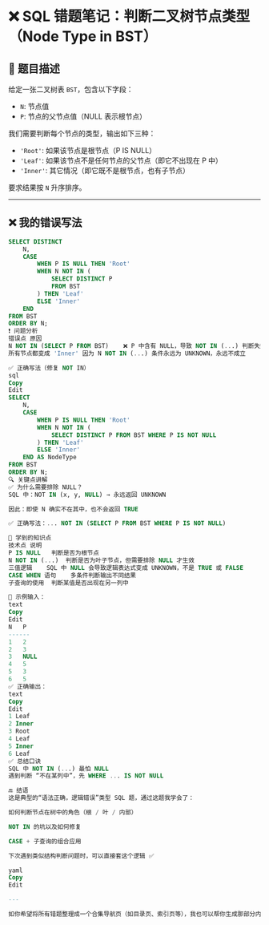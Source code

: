 # ❌ SQL 错题笔记：判断二叉树节点类型（Node Type in BST）

## 📘 题目描述

给定一张二叉树表 `BST`，包含以下字段：

- `N`: 节点值
- `P`: 节点的父节点值（NULL 表示根节点）

我们需要判断每个节点的类型，输出如下三种：

- `'Root'`: 如果该节点是根节点（P IS NULL）
- `'Leaf'`: 如果该节点不是任何节点的父节点（即它不出现在 P 中）
- `'Inner'`: 其它情况（即它既不是根节点，也有子节点）

要求结果按 `N` 升序排序。

---

## ❌ 我的错误写法

```sql
SELECT DISTINCT
    N,
    CASE 
        WHEN P IS NULL THEN 'Root'
        WHEN N NOT IN (
            SELECT DISTINCT P
            FROM BST
        ) THEN 'Leaf'
        ELSE 'Inner' 
    END
FROM BST
ORDER BY N;
❗ 问题分析
错误点	原因
N NOT IN (SELECT P FROM BST)	❌ P 中含有 NULL，导致 NOT IN (...) 判断失效
所有节点都变成 'Inner'	因为 N NOT IN (...) 条件永远为 UNKNOWN，永远不成立

✅ 正确写法（修复 NOT IN）
sql
Copy
Edit
SELECT
    N,
    CASE 
        WHEN P IS NULL THEN 'Root'
        WHEN N NOT IN (
            SELECT DISTINCT P FROM BST WHERE P IS NOT NULL
        ) THEN 'Leaf'
        ELSE 'Inner'
    END AS NodeType
FROM BST
ORDER BY N;
🔍 关键点讲解
✅ 为什么需要排除 NULL？
SQL 中：NOT IN (x, y, NULL) → 永远返回 UNKNOWN

因此：即使 N 确实不在其中，也不会返回 TRUE

✅ 正确写法：... NOT IN (SELECT P FROM BST WHERE P IS NOT NULL)

🧠 学到的知识点
技术点	说明
P IS NULL	判断是否为根节点
N NOT IN (...)	判断是否为叶子节点，但需要排除 NULL 才生效
三值逻辑	SQL 中 NULL 会导致逻辑表达式变成 UNKNOWN，不是 TRUE 或 FALSE
CASE WHEN 语句	多条件判断输出不同结果
子查询的使用	判断某值是否出现在另一列中

🧪 示例输入：
text
Copy
Edit
N   P
------
1   2
2   3
3   NULL
4   5
5   3
6   5
✅ 正确输出：
text
Copy
Edit
1 Leaf
2 Inner
3 Root
4 Leaf
5 Inner
6 Leaf
✅ 总结口诀
SQL 中 NOT IN (...) 最怕 NULL
遇到判断 “不在某列中”，先 WHERE ... IS NOT NULL

🔚 结语
这是典型的“语法正确，逻辑错误”类型 SQL 题，通过这题我学会了：

如何判断节点在树中的角色（根 / 叶 / 内部）

NOT IN 的坑以及如何修复

CASE + 子查询的组合应用

下次遇到类似结构判断问题时，可以直接套这个逻辑 ✅

yaml
Copy
Edit

---

如你希望将所有错题整理成一个合集导航页（如目录页、索引页等），我也可以帮你生成那部分内容！需要的话告诉我 👍